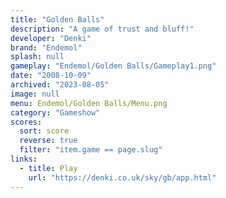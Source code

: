 ```yaml
---
title: "Golden Balls"
description: "A game of trust and bluff!"
developer: "Denki"
brand: "Endemol"
splash: null
gameplay: "Endemol/Golden Balls/Gameplay1.png"
date: "2008-10-09"
archived: "2023-08-05"
image: null
menu: Endemol/Golden Balls/Menu.png
category: "Gameshow"
scores:
  sort: score
  reverse: true
  filter: "item.game == page.slug"
links:
  - title: Play
    url: "https://denki.co.uk/sky/gb/app.html"
---
```

